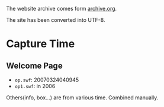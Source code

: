 The website archive comes form [archive.org](https://web.archive.org/web/20070324040945/http://www.bandaigames.channel.or.jp/list/psp_eva2/).

The site has been converted into UTF-8.
# Capture Time
## Welcome Page
+ `op.swf`: 20070324040945
+ `op1.swf`: in 2006

Others(info, box...) are from various time. Combined manually.

